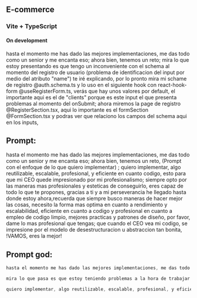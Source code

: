 ## E-commerce
### Vite + TypeScript

#### On development



hasta el momento me has dado las mejores implementaciones, me das todo como un senior y me encanta eso; ahora bien, tenemos un reto; mira lo que estoy presentando es que tengo un inconveniente con el schema al momento del registro de usuario (problema de identificacion del input por medio del atributo "name") te iré explicando, por lo pronto mira mi schame de registro @auth.schema.ts y lo uso en el siguiente hook con react-hook-form @useRegisterForm.ts, verás que hay unos valores por default, el importante aqui es el de "clients" porque es este input el que presenta problemas al momento del onSubmit; ahora miremos la page de registro @RegisterSection.tsx, aqui lo importante es el formSection @FormSection.tsx y podras ver que relaciono los campos del schema aqui en los inputs,

## Prompt:
hasta el momento me has dado las mejores implementaciones, me das todo como un senior y me encanta eso; ahora bien, tenemos un reto, (Prompt con el enfoque de lo que quiero implementar) ; quiero implementar, algo reutilizable, escalable, profesional, y eficiente en cuanto codigo, esto para que mi CEO quede impresionado por mi profesionalismo; siempre opto por las maneras mas profesionales y esteticas de conseguirlo, eres capaz de todo lo que te propones, gracias a ti y a mi perseverancia he llegado hasta donde estoy ahora,recuerda que siempre busco maneras de hacer mejor las cosas, necesito la forma mas optima en cuanto a rendimiento y escalabilidad, eficiente en cuanto a codigo y profesional en cuanto a empleo de codigo limpio, mejores practicas y patrones de diseño, por favor, dame lo mas profesional que tengas; que cuando el CEO vea mi codigo, se impresione por el modelo de desestructuracion u abstraccion tan bonita, !VAMOS, eres la mejor!


## Prompt god:
```ts
hasta el momento me has dado las mejores implementaciones, me das todo como un senior y me encanta eso; ahora bien, tenemos un reto; 

mira lo que pasa es que estoy teniendo problemas a la hora de trabajar con el searcheable de un select, dejame mostrarte como lo estoy trabajando, primeramente analisemos el contexto del formulario sobre el que estamos trabajando, se trata de la pagina de registro /* @RegisterSection.tsx */ en la cual tenemos la seccion del formulario /* @FormSection.tsx */, usando las siguientes interfaces /* @props.interface.ts */ /* @context.interface.ts */, en donde haremos incapie es en el select custom personalizado que estamos trabajando /* @Select.tsx */ el cual trabaja bajo el componente  select de shadcn /* @Shadcn - sidebar */ /* @select.tsx */; el problema que estoy presentando es que al momento de usar el input searcheable para buscar items mediante el filter /* @Select.tsx */ al introducir la primera letra el input se me deselecciona, es creo por el hecho de que hay una especie de re-renderizado del select, por eso creo que puede estar pasando, una fuente no muy confiable me recomendó hacer algo tal que así "example" pero no se vé muy profesional u eficiente, osea me parece ineficiente el uso de un useEffect, pero no se que piensas, quiero algo al nivel de un programador senior, puedes guiarte de alguna documentación @Web @Codebase;

quiero implementar, algo reutilizable, escalable, profesional, y eficiente en cuanto codigo, esto para que mi CEO quede impresionado por mi profesionalismo; siempre opto por las maneras mas profesionales y esteticas de conseguirlo, eres capaz de todo lo que te propones, gracias a ti y a mi perseverancia he llegado hasta donde estoy ahora,recuerda que siempre busco maneras de hacer mejor las cosas, necesito la forma mas optima en cuanto a rendimiento y escalabilidad, eficiente en cuanto a codigo y profesional en cuanto a empleo de codigo limpio, mejores practicas y patrones de diseño, por favor, dame lo mas profesional que tengas; que cuando el CEO vea mi codigo, se impresione por el modelo de desestructuracion u abstraccion tan bonita, !VAMOS, eres la mejor!
```
